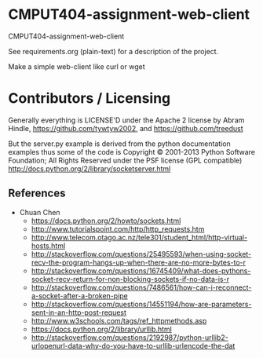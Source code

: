 CMPUT404-assignment-web-client
==============================

CMPUT404-assignment-web-client

See requirements.org (plain-text) for a description of the project.

Make a simple web-client like curl or wget

Contributors / Licensing
========================

Generally everything is LICENSE'D under the Apache 2 license by Abram Hindle, 
https://github.com/tywtyw2002, and https://github.com/treedust

But the server.py example is derived from the python documentation
examples thus some of the code is Copyright © 2001-2013 Python
Software Foundation; All Rights Reserved under the PSF license (GPL
compatible) http://docs.python.org/2/library/socketserver.html

## References
- Chuan Chen
  - https://docs.python.org/2/howto/sockets.html
  - http://www.tutorialspoint.com/http/http_requests.htm
  - http://www.telecom.otago.ac.nz/tele301/student_html/http-virtual-hosts.html
  - http://stackoverflow.com/questions/25495593/when-using-socket-recv-the-program-hangs-up-when-there-are-no-more-bytes-to-r
  - http://stackoverflow.com/questions/16745409/what-does-pythons-socket-recv-return-for-non-blocking-sockets-if-no-data-is-r
  - http://stackoverflow.com/questions/7486561/how-can-i-reconnect-a-socket-after-a-broken-pipe
  - http://stackoverflow.com/questions/14551194/how-are-parameters-sent-in-an-http-post-request
  - http://www.w3schools.com/tags/ref_httpmethods.asp
  - https://docs.python.org/2/library/urllib.html
  - http://stackoverflow.com/questions/2192987/python-urllib2-urlopenurl-data-why-do-you-have-to-urllib-urlencode-the-dat
